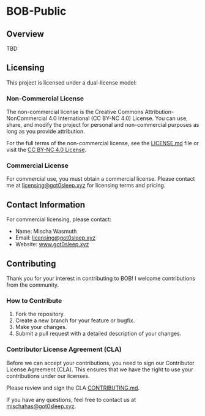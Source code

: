 # BOB-Public

## Overview

TBD

## Licensing

This project is licensed under a dual-license model:

### Non-Commercial License

The non-commercial license is the Creative Commons Attribution-NonCommercial 4.0 International (CC BY-NC 4.0) License. You can use, share, and modify the project for personal and non-commercial purposes as long as you provide attribution.

For the full terms of the non-commercial license, see the [LICENSE.md](LICENSE.md) file or visit the [CC BY-NC 4.0 License](https://creativecommons.org/licenses/by-nc/4.0/).

### Commercial License

For commercial use, you must obtain a commercial license. Please contact me at licensing@got0sleep.xyz for licensing terms and pricing.

## Contact Information

For commercial licensing, please contact:
- Name: Mischa Wasmuth
- Email: licensing@got0sleep.xyz
- Website: www.got0sleep.xyz
  
## Contributing

Thank you for your interest in contributing to BOB! I welcome contributions from the community.

### How to Contribute

1. Fork the repository.
2. Create a new branch for your feature or bugfix.
3. Make your changes.
4. Submit a pull request with a detailed description of your changes.

### Contributor License Agreement (CLA)

Before we can accept your contributions, you need to sign our Contributor License Agreement (CLA). This ensures that we have the right to use your contributions under our licenses.

Please review and sign the CLA [CONTRIBUTING.md](CONTRIBUTING.md).

If you have any questions, feel free to contact us at mischahas@got0sleep.xyz.
